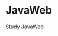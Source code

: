 
<!--
 * @Author: your name 
 * @Date: 2021-02-21 16:29:01  
 * @LastEditTime: 2021-02-21 20:09:15
 * @LastEditors: Please set LastEditors
 * @Description: In User Settings Edit
 * @FilePath: \undefinedc:\Users\Yimning\Desktop\JavaScript\README.md
-->
# JavaWeb
Study JavaWeb


